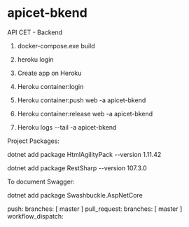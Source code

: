 # apicet-bkend
API CET - Backend


1. docker-compose.exe build

2. heroku login

3. Create app on Heroku

4. Heroku container:login

5. Heroku container:push web -a apicet-bkend

6. Heroku container:release web -a apicet-bkend

7. Heroku logs --tail -a apicet-bkend






Project Packages:

dotnet add package HtmlAgilityPack --version 1.11.42

dotnet add package RestSharp --version 107.3.0




To document Swagger:

dotnet add package Swashbuckle.AspNetCore 


  push:
     branches: [ master ]
   pull_request:
     branches: [ master ]
  workflow_dispatch: